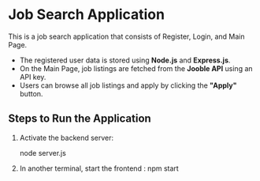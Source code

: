 # Job Search Application

This is a job search application that consists of Register, Login, and Main Page.

- The registered user data is stored using **Node.js** and **Express.js**.
- On the Main Page, job listings are fetched from the **Jooble API** using an API key.
- Users can browse all job listings and apply by clicking the **"Apply"** button.

## Steps to Run the Application

1. Activate the backend server:  
   
   node server.js
2. In another terminal, start the frontend :
   npm start
